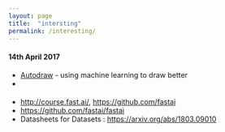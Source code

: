 ```yaml
---
layout: page
title:  "intersting"
permalink: /interesting/
---
```


#### 14th April 2017
- [Autodraw](https://autodraw.com/) - using machine learning to draw better
-  

####


- http://course.fast.ai/, https://github.com/fastai
- https://github.com/fastai/fastai
- Datasheets for Datasets : https://arxiv.org/abs/1803.09010